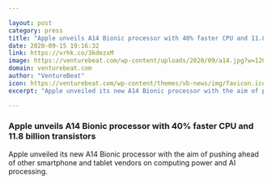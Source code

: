 ```yaml
---

layout: post
category: press
title: "Apple unveils A14 Bionic processor with 40% faster CPU and 11.8 billion transistors"
date: 2020-09-15 19:16:32
link: https://vrhk.co/3kdezxM
image: https://venturebeat.com/wp-content/uploads/2020/09/a14.jpg?w=1200&strip=all
domain: venturebeat.com
author: "VentureBeat"
icon: https://venturebeat.com/wp-content/themes/vb-news/img/favicon.ico
excerpt: "Apple unveiled its new A14 Bionic processor with the aim of pushing ahead of other smartphone and tablet vendors on computing power and AI processing."

---
```


### Apple unveils A14 Bionic processor with 40% faster CPU and 11.8 billion transistors

Apple unveiled its new A14 Bionic processor with the aim of pushing ahead of other smartphone and tablet vendors on computing power and AI processing.